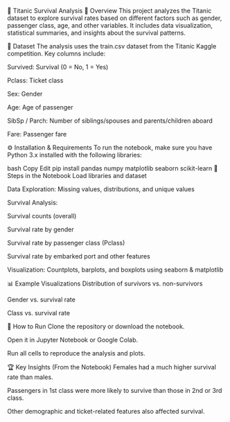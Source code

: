 📌 Titanic Survival Analysis
📝 Overview
This project analyzes the Titanic dataset to explore survival rates based on different factors such as gender, passenger class, age, and other variables.
It includes data visualization, statistical summaries, and insights about the survival patterns.

📂 Dataset
The analysis uses the train.csv dataset from the Titanic Kaggle competition.
Key columns include:

Survived: Survival (0 = No, 1 = Yes)

Pclass: Ticket class

Sex: Gender

Age: Age of passenger

SibSp / Parch: Number of siblings/spouses and parents/children aboard

Fare: Passenger fare

⚙️ Installation & Requirements
To run the notebook, make sure you have Python 3.x installed with the following libraries:

bash
Copy
Edit
pip install pandas numpy matplotlib seaborn scikit-learn
🔎 Steps in the Notebook
Load libraries and dataset

Data Exploration: Missing values, distributions, and unique values

Survival Analysis:

Survival counts (overall)

Survival rate by gender

Survival rate by passenger class (Pclass)

Survival rate by embarked port and other features

Visualization: Countplots, barplots, and boxplots using seaborn & matplotlib

📊 Example Visualizations
Distribution of survivors vs. non-survivors

Gender vs. survival rate

Class vs. survival rate

🚀 How to Run
Clone the repository or download the notebook.

Open it in Jupyter Notebook or Google Colab.

Run all cells to reproduce the analysis and plots.

🏆 Key Insights (From the Notebook)
Females had a much higher survival rate than males.

Passengers in 1st class were more likely to survive than those in 2nd or 3rd class.

Other demographic and ticket-related features also affected survival.
